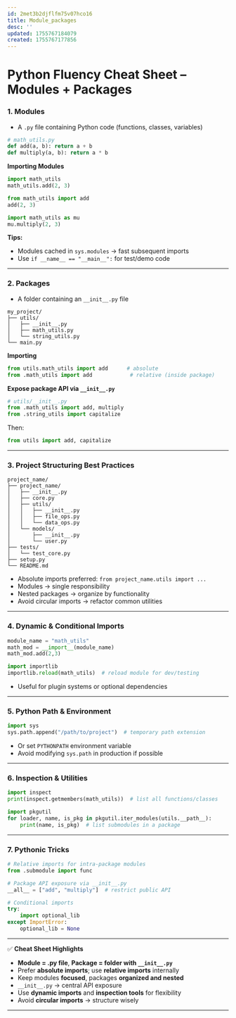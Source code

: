 ```yaml
---
id: 2met3b2djflfm75v07hco16
title: Module_packages
desc: ''
updated: 1755767184079
created: 1755767177856
---
```


# **Python Fluency Cheat Sheet – Modules + Packages**

### **1. Modules**

* A `.py` file containing Python code (functions, classes, variables)

```python
# math_utils.py
def add(a, b): return a + b
def multiply(a, b): return a * b
```

**Importing Modules**

```python
import math_utils
math_utils.add(2, 3)

from math_utils import add
add(2, 3)

import math_utils as mu
mu.multiply(2, 3)
```

**Tips:**

* Modules cached in `sys.modules` → fast subsequent imports
* Use `if __name__ == "__main__":` for test/demo code

---

### **2. Packages**

* A folder containing an `__init__.py` file

```
my_project/
├── utils/
│   ├── __init__.py
│   ├── math_utils.py
│   └── string_utils.py
└── main.py
```

**Importing**

```python
from utils.math_utils import add      # absolute
from .math_utils import add            # relative (inside package)
```

**Expose package API via `__init__.py`**

```python
# utils/__init__.py
from .math_utils import add, multiply
from .string_utils import capitalize
```

Then:

```python
from utils import add, capitalize
```

---

### **3. Project Structuring Best Practices**

```
project_name/
├── project_name/
│   ├── __init__.py
│   ├── core.py
│   ├── utils/
│   │   ├── __init__.py
│   │   ├── file_ops.py
│   │   └── data_ops.py
│   └── models/
│       ├── __init__.py
│       └── user.py
├── tests/
│   └── test_core.py
├── setup.py
└── README.md
```

* Absolute imports preferred: `from project_name.utils import ...`
* Modules → single responsibility
* Nested packages → organize by functionality
* Avoid circular imports → refactor common utilities

---

### **4. Dynamic & Conditional Imports**

```python
module_name = "math_utils"
math_mod = __import__(module_name)
math_mod.add(2,3)

import importlib
importlib.reload(math_utils)  # reload module for dev/testing
```

* Useful for plugin systems or optional dependencies

---

### **5. Python Path & Environment**

```python
import sys
sys.path.append("/path/to/project")  # temporary path extension
```

* Or set `PYTHONPATH` environment variable
* Avoid modifying `sys.path` in production if possible

---

### **6. Inspection & Utilities**

```python
import inspect
print(inspect.getmembers(math_utils))  # list all functions/classes

import pkgutil
for loader, name, is_pkg in pkgutil.iter_modules(utils.__path__):
    print(name, is_pkg)  # list submodules in a package
```

---

### **7. Pythonic Tricks**

```python
# Relative imports for intra-package modules
from .submodule import func

# Package API exposure via __init__.py
__all__ = ["add", "multiply"]  # restrict public API

# Conditional imports
try:
    import optional_lib
except ImportError:
    optional_lib = None
```

---

✅ **Cheat Sheet Highlights**

* **Module = .py file**, **Package = folder with `__init__.py`**
* Prefer **absolute imports**; use **relative imports** internally
* Keep modules **focused**, packages **organized and nested**
* `__init__.py` → central API exposure
* Use **dynamic imports** and **inspection tools** for flexibility
* Avoid **circular imports** → structure wisely

---
